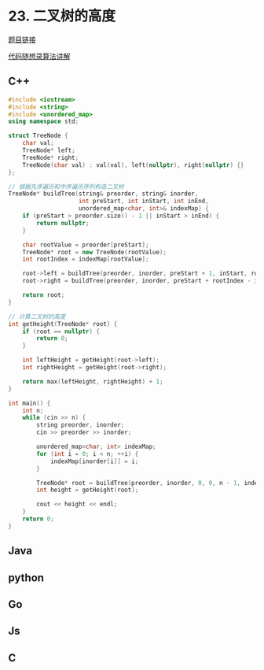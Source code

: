 
# 23. 二叉树的高度 

[题目链接](https://kamacoder.com/problem.php?id=1022)

[代码随想录算法讲解](https://programmercarl.com/0106.%E4%BB%8E%E4%B8%AD%E5%BA%8F%E4%B8%8E%E5%90%8E%E5%BA%8F%E9%81%8D%E5%8E%86%E5%BA%8F%E5%88%97%E6%9E%84%E9%80%A0%E4%BA%8C%E5%8F%89%E6%A0%91.html)

## C++ 

```CPP 
#include <iostream>
#include <string>
#include <unordered_map>
using namespace std;

struct TreeNode {
    char val;
    TreeNode* left;
    TreeNode* right;
    TreeNode(char val) : val(val), left(nullptr), right(nullptr) {}
};

// 根据先序遍历和中序遍历序列构造二叉树
TreeNode* buildTree(string& preorder, string& inorder,
                    int preStart, int inStart, int inEnd,
                    unordered_map<char, int>& indexMap) {
    if (preStart > preorder.size() - 1 || inStart > inEnd) {
        return nullptr;
    }

    char rootValue = preorder[preStart];
    TreeNode* root = new TreeNode(rootValue);
    int rootIndex = indexMap[rootValue];

    root->left = buildTree(preorder, inorder, preStart + 1, inStart, rootIndex - 1, indexMap);
    root->right = buildTree(preorder, inorder, preStart + rootIndex - inStart + 1, rootIndex + 1, inEnd, indexMap);

    return root;
}

// 计算二叉树的高度
int getHeight(TreeNode* root) {
    if (root == nullptr) {
        return 0;
    }

    int leftHeight = getHeight(root->left);
    int rightHeight = getHeight(root->right);

    return max(leftHeight, rightHeight) + 1;
}

int main() {
    int n;
    while (cin >> n) {
        string preorder, inorder;
        cin >> preorder >> inorder;

        unordered_map<char, int> indexMap;
        for (int i = 0; i < n; ++i) {
            indexMap[inorder[i]] = i;
        }

        TreeNode* root = buildTree(preorder, inorder, 0, 0, n - 1, indexMap);
        int height = getHeight(root);

        cout << height << endl;
    }
    return 0;
}

```
## Java


## python 


## Go 

## Js 

## C 
